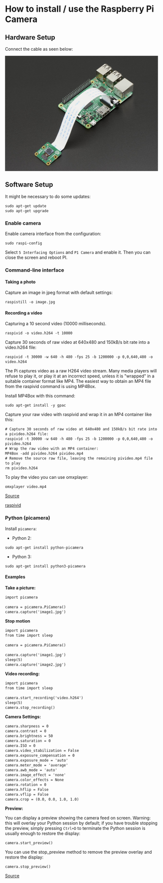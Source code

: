 How to install / use the Raspberry Pi Camera
============================================

Hardware Setup
--------------

Connect the cable as seen below:

![rpi-camera-setup](assets/img/rpi-camera-setup.jpg)

Software Setup
--------------

It might be necessary to do some updates:
```
sudo apt-get update
sudo apt-get upgrade
```
### Enable camera

Enable camera interface from the configuration:
```
sudo raspi-config
```
Select `5 Interfacing Options` and `P1 Camera` and enable it.
Then you can close the screen and reboot PI.

### Command-line interface

#### Taking a photo
Capture an image in jpeg format with default settings:
```
raspistill -o image.jpg
```

#### Recording a video
Capturing a 10 second video (10000 milliseconds).
```
raspivid -o video.h264 -t 10000
```
Capture 30 seconds of raw video at 640x480 and 150kB/s bit rate into a video.h264 file:
```
raspivid -t 30000 -w 640 -h 480 -fps 25 -b 1200000 -p 0,0,640,480 -o video.h264
```
The Pi captures video as a raw H264 video stream. Many media players will refuse to play it, or play it at an incorrect speed, unless it is "wrapped" in a suitable container format like MP4. The easiest way to obtain an MP4 file from the raspivid command is using MP4Box.

Install MP4Box with this command:
```
sudo apt-get install -y gpac
```
Capture your raw video with raspivid and wrap it in an MP4 container like this:
```
# Capture 30 seconds of raw video at 640x480 and 150kB/s bit rate into a pivideo.h264 file:
raspivid -t 30000 -w 640 -h 480 -fps 25 -b 1200000 -p 0,0,640,480 -o pivideo.h264
# Wrap the raw video with an MP4 container:
MP4Box -add pivideo.h264 pivideo.mp4
# Remove the source raw file, leaving the remaining pivideo.mp4 file to play
rm pivideo.h264
```
To play the video you can use omxplayer:
```
omxplayer video.mp4
```
[Source](https://thepihut.com/blogs/raspberry-pi-tutorials/16021420-how-to-install-use-the-raspberry-pi-camera)

[raspivid](https://www.raspberrypi.org/documentation/usage/camera/raspicam/raspivid.md)

### Python (picamera)

Install `picamera`:

- Python 2:
```
sudo apt-get install python-picamera
```

- Python 3:
```
sudo apt-get install python3-picamera
```
#### Examples

**Take a picture:**
```
import picamera

camera = picamera.PiCamera()
camera.capture('image1.jpg')
```

**Stop motion**
```
import picamera
from time import sleep

camera = picamera.PiCamera()

camera.capture('image1.jpg')
sleep(5)
camera.capture('image2.jpg')
```

**Video recording:**

```
import picamera
from time import sleep

camera.start_recording('video.h264')
sleep(5)
camera.stop_recording()
```

**Camera Settings:**

```
camera.sharpness = 0
camera.contrast = 0
camera.brightness = 50
camera.saturation = 0
camera.ISO = 0
camera.video_stabilization = False
camera.exposure_compensation = 0
camera.exposure_mode = 'auto'
camera.meter_mode = 'average'
camera.awb_mode = 'auto'
camera.image_effect = 'none'
camera.color_effects = None
camera.rotation = 0
camera.hflip = False
camera.vflip = False
camera.crop = (0.0, 0.0, 1.0, 1.0)
```

**Preview:**

You can display a preview showing the camera feed on screen. Warning: this will overlay your Python session by default; if you have trouble stopping the preview, simply pressing `Ctrl+D` to terminate the Python session is usually enough to restore the display:

```
camera.start_preview()
```

You can use the stop_preview method to remove the preview overlay and restore the display:

```
camera.stop_preview()
```

[Source](https://www.raspberrypi.org/documentation/usage/camera/python/README.md)
